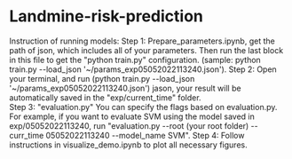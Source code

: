 # Landmine-risk-prediction

Instruction of running models:
Step 1: Prepare_parameters.ipynb, get the path of json, which includes all of your parameters. Then run the last block in this file to get the "python train.py" configuration. (sample: python train.py --load_json '~/params_exp05052022113240.json'). 
Step 2: Open your terminal, and run (python train.py --load_json '~/params_exp05052022113240.json') jason, your result  will be automatically saved in the "exp/current_time" folder.  
Step 3: "evaluation.py" You can specify the flags based on evaluation.py. For example, if you want to evaluate SVM using the model saved in exp/05052022113240, run "evaluation.py --root (your root folder) --curr_time 05052022113240 --model_name SVM". 
Step 4: Follow instructions in visualize_demo.ipynb to plot all necessary figures.
